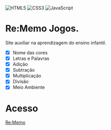![HTML5](https://img.shields.io/badge/html5-%23E34F26.svg?style=for-the-badge&logo=html5&logoColor=white)
![CSS3](https://img.shields.io/badge/css3-%231572B6.svg?style=for-the-badge&logo=css3&logoColor=white)
![JavaScript](https://img.shields.io/badge/javascript-%23323330.svg?style=for-the-badge&logo=javascript&logoColor=%23F7DF1E)

# Re:Memo Jogos. 
Site auxiliar na aprendizagem do ensino infantil.
- [x] Nome das cores
- [x] Letras e Palavras
- [x] Adição
- [x] Subtração
- [x] Multiplicação
- [x] Divisão
- [x] Meio Ambiente

# Acesso
[Re:Memo](https://carollita.github.io/kids-games/index.html)